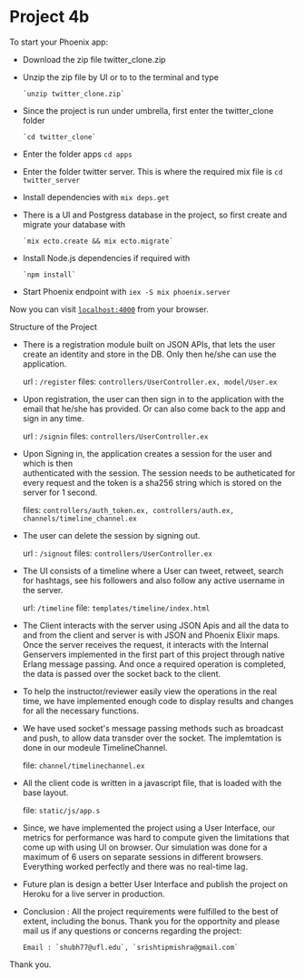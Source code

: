 # Project 4b

To start your Phoenix app:
  
  * Download the zip file twitter_clone.zip
  * Unzip the zip file by UI or to to the terminal and type 

        `unzip twitter_clone.zip`

  * Since the project is run under umbrella, first enter the twitter_clone folder

        `cd twitter_clone`

  * Enter the folder apps
        `cd apps`
  
  * Enter the folder twitter server. This is where the required mix file is
        `cd twitter_server`  

  * Install dependencies with 
        `mix deps.get`

  * There is a UI and Postgress database in the project, so first create and migrate       your database with 
  
        `mix ecto.create && mix ecto.migrate`
        
  * Install Node.js dependencies if required with 
  
        `npm install`

  * Start Phoenix endpoint with `iex -S mix phoenix.server`

Now you can visit [`localhost:4000`](http://localhost:4000) from your browser.


Structure of the Project


  * There is a registration module built on JSON APIs, that lets the user create an identity and store in the DB. Only then he/she can use the application.

     url : `/register`
     files: `controllers/UserController.ex, model/User.ex`

  * Upon registration, the user can then sign in to the application with the email that he/she has provided. Or can also come back to the app and sign in any time.

     url : `/signin`
    files: `controllers/UserController.ex`

  * Upon Signing in, the application creates a session for the user and which is then  
  authenticated with the session. The session needs to be autheticated for every request and the token is a sha256 string which is stored on the server for 1 second.
    
    files: `controllers/auth_token.ex, controllers/auth.ex, channels/timeline_channel.ex`

  * The user can delete the session by signing out.

    url : `/signout`
    files: `controllers/UserController.ex`
  
  * The UI consists of a timeline where a User can tweet, retweet, search for hashtags, see his followers and also follow any active username in the server.

    url: `/timeline`
    file: `templates/timeline/index.html`

  * The Client interacts with the server using JSON Apis and all the data to and from the client and server is with JSON and Phoenix Elixir maps. Once the server receives the request, it interacts with the Internal Genservers implemented in the first part of this project through native Erlang message passing. And once a required operation is completed, the data is passed over the socket back to the client.   

  * To help the instructor/reviewer easily view the operations in the real time, we have implemented enough code to display results and changes for all the necessary functions.

  * We have used socket's message passing methods such as broadcast and push, to allow data transder over the socket. The implemtation is done in our modeule TimelineChannel.

      file: `channel/timelinechannel.ex`
        
  * All the client code is written in a javascript file, that is loaded with the base layout.

      file: `static/js/app.s`

  * Since, we have implemented the project using a User Interface, our metrics for performance was hard to compute given the limitations that come up with using UI on browser. Our simulation was done for a maximum of 6 users on separate sessions in different browsers. Everything worked perfectly and there was no real-time lag.

  * Future plan is design a better User Interface and publish the project on Heroku for a live server in production. 

  * Conclusion : All the project requirements were fulfilled to the best of extent, including the bonus. Thank you for the opportnity and please mail us if any questions or concerns regarding the project: 

        Email : `shubh77@ufl.edu`, `srishtipmishra@gmail.com`

  Thank you.

